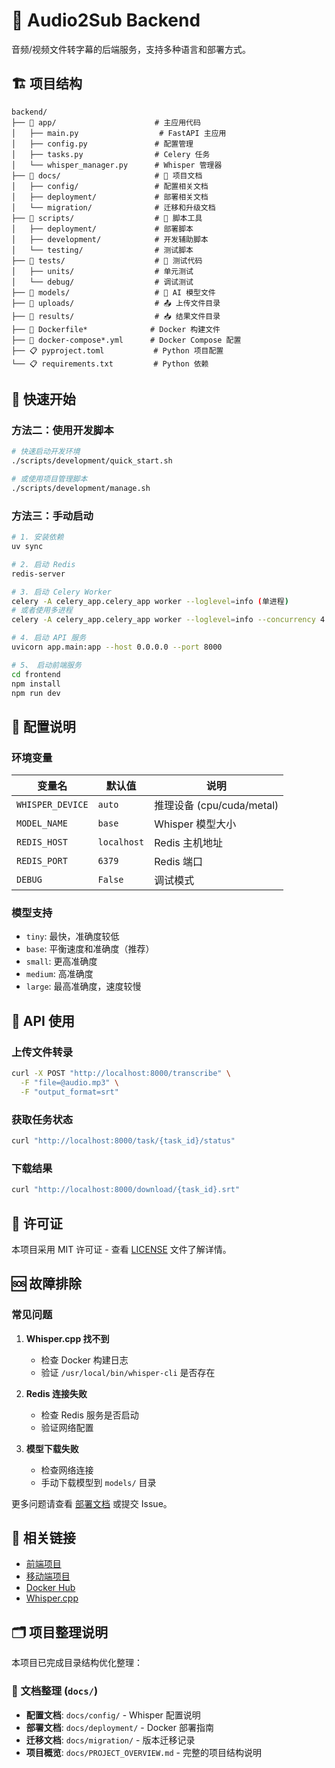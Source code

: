 # 🎵 Audio2Sub Backend

音频/视频文件转字幕的后端服务，支持多种语言和部署方式。

## 🏗️ 项目结构

```
backend/
├── 📁 app/                      # 主应用代码
│   ├── main.py                  # FastAPI 主应用
│   ├── config.py               # 配置管理
│   ├── tasks.py                # Celery 任务
│   └── whisper_manager.py      # Whisper 管理器
├── 📁 docs/                     # 📖 项目文档
│   ├── config/                 # 配置相关文档
│   ├── deployment/             # 部署相关文档
│   └── migration/              # 迁移和升级文档
├── 📁 scripts/                  # 🔧 脚本工具
│   ├── deployment/             # 部署脚本
│   ├── development/            # 开发辅助脚本
│   └── testing/                # 测试脚本
├── 📁 tests/                    # 🧪 测试代码
│   ├── units/                  # 单元测试
│   └── debug/                  # 调试测试
├── 📁 models/                   # 🤖 AI 模型文件
├── 📁 uploads/                  # 📤 上传文件目录
├── 📁 results/                  # 📥 结果文件目录
├── 🐳 Dockerfile*              # Docker 构建文件
├── 🐳 docker-compose*.yml      # Docker Compose 配置
├── 📋 pyproject.toml           # Python 项目配置
└── 📋 requirements.txt         # Python 依赖
```

## 🚀 快速开始

### 方法二：使用开发脚本

```bash
# 快速启动开发环境
./scripts/development/quick_start.sh

# 或使用项目管理脚本
./scripts/development/manage.sh
```

### 方法三：手动启动

```bash
# 1. 安装依赖
uv sync 

# 2. 启动 Redis
redis-server

# 3. 启动 Celery Worker
celery -A celery_app.celery_app worker --loglevel=info (单进程)
# 或者使用多进程
celery -A celery_app.celery_app worker --loglevel=info --concurrency 4 (4进程)

# 4. 启动 API 服务
uvicorn app.main:app --host 0.0.0.0 --port 8000

# 5、 启动前端服务
cd frontend
npm install
npm run dev
```


## 🔧 配置说明

### 环境变量

| 变量名 | 默认值 | 说明 |
|--------|--------|------|
| `WHISPER_DEVICE` | `auto` | 推理设备 (cpu/cuda/metal) |
| `MODEL_NAME` | `base` | Whisper 模型大小 |
| `REDIS_HOST` | `localhost` | Redis 主机地址 |
| `REDIS_PORT` | `6379` | Redis 端口 |
| `DEBUG` | `False` | 调试模式 |

### 模型支持

- `tiny`: 最快，准确度较低
- `base`: 平衡速度和准确度（推荐）
- `small`: 更高准确度
- `medium`: 高准确度
- `large`: 最高准确度，速度较慢

## 🎯 API 使用

### 上传文件转录
```bash
curl -X POST "http://localhost:8000/transcribe" \
  -F "file=@audio.mp3" \
  -F "output_format=srt"
```

### 获取任务状态
```bash
curl "http://localhost:8000/task/{task_id}/status"
```

### 下载结果
```bash
curl "http://localhost:8000/download/{task_id}.srt"
```

## 📄 许可证

本项目采用 MIT 许可证 - 查看 [LICENSE](LICENSE) 文件了解详情。

## 🆘 故障排除

### 常见问题

1. **Whisper.cpp 找不到**
   - 检查 Docker 构建日志
   - 验证 `/usr/local/bin/whisper-cli` 是否存在

2. **Redis 连接失败**
   - 检查 Redis 服务是否启动
   - 验证网络配置

3. **模型下载失败**
   - 检查网络连接
   - 手动下载模型到 `models/` 目录

更多问题请查看 [部署文档](docs/deployment/) 或提交 Issue。

## 🔗 相关链接

- [前端项目](../frontend/)
- [移动端项目](../mobile/)
- [Docker Hub](https://hub.docker.com/)
- [Whisper.cpp](https://github.com/ggerganov/whisper.cpp)

## 🗂️ 项目整理说明

本项目已完成目录结构优化整理：

### 📖 文档整理 (`docs/`)
- **配置文档**: `docs/config/` - Whisper 配置说明
- **部署文档**: `docs/deployment/` - Docker 部署指南
- **迁移文档**: `docs/migration/` - 版本迁移记录
- **项目概览**: `docs/PROJECT_OVERVIEW.md` - 完整的项目结构说明
